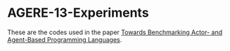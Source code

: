 AGERE-13-Experiments
=============================================

These are the codes used in the paper [Towards Benchmarking Actor- and Agent-Based Programming Languages](https://dl.acm.org/citation.cfm?id=2541339).
